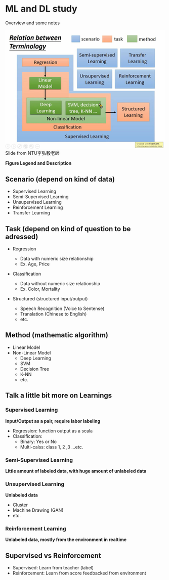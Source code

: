 # ML and DL study

Overview and some notes

![Relation_between_Terminology](https://raw.githubusercontent.com/lennox0909/ML_and_DL_basic/master/ML_Relation_between_Terminology.JPG)
Slide from NTU李弘毅老師

**Figure Legend and Description**

## Scenario (depend on kind of data)
* Supervised Learning
* Semi-Supervised Learning
* Unsupervised Learning
* Reinforcement Learning
* Transfer Learning

## Task (depend on kind of question to be adressed)
* Regression
  * Data with numeric size relationship
  * Ex. Age, Price

* Classification
  * Data without numeric size relationship
  * Ex. Color, Mortality

* Structured (structured input/output)
   * Speech Recognition (Voice to Sentense)
   * Translation (Chinese to English)
   * etc.

## Method (mathematic algorithm)
* Linear Model
* Non-Linear Model
  * Deep Learning
  * SVM
  * Decision Tree
  * K-NN
  * etc.

## Talk a little bit more on Learnings
### Supervised Learning
**Input/Output as a pair, require labor labeling**
* Regression: function output as a scala
* Classification:
  * Binary: Yes or No
  * Multi-calss: class 1, 2 ,3 ...etc.

### Semi-Supervised Learning
**Little amount of labeled data, with huge amount of unlabeled data**

### Unsupervised Learning
**Unlabeled data**
* Cluster
* Machine Drawing (GAN)
* etc.

### Reinforcement Learning
**Unlabeled data, mostly from the environment in realtime**

## Supervised vs Reinforcement
* Supervised: Learn from teacher (label)
* Reinforcement: Learn from score feedbacked from environment


